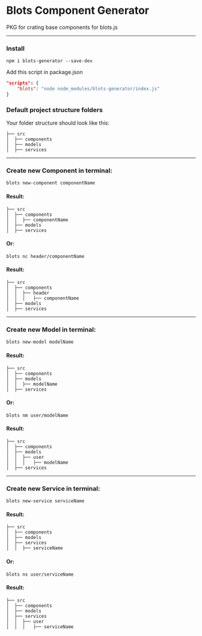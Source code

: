 # Blots Component Generator

PKG for crating base components for blots.js

 ***

### Install

```
npm i blots-generator --save-dev
```

Add this script in package.json

```json
"scripts": {
    "blots": "node node_modules/blots-generator/index.js"
}
```

### Default project structure folders

Your folder structure should look like this:

```
├── src
│  ├── components
│  ├── models
│  ├── services
```

***

### Create new Component in terminal:

```
blots new-component componentName
```

#### Result:

```
├── src
│  ├── components
│  │  ├── componentName
│  ├── models
│  ├── services
```

#### Or:

```
blots nc header/componentName
```

#### Result:

```
├── src
│  ├── components
│  │  ├── header
│  │  │   ├── componentName
│  ├── models
│  ├── services
```

***

### Create new Model in terminal:

```
blots new-model modelName
```

#### Result:

```
├── src
│  ├── components
│  ├── models
│  │  ├── modelName
│  ├── services
```

#### Or:

```
blots nm user/modelName
```

#### Result:

```
├── src
│  ├── components
│  ├── models
│  │  ├── user
│  │  │   ├── modelName
│  ├── services
```

***

### Create new Service in terminal:

```
blots new-service serviceName
```

#### Result:

```
├── src
│  ├── components
│  ├── models
│  ├── services
│  │  ├── serviceName
```

#### Or:

```
blots ns user/serviceName
```

#### Result:

```
├── src
│  ├── components
│  ├── models
│  ├── services
│  │  ├── user
│  │  │   ├── serviceName
```
